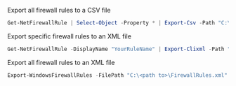 Export all firewall rules to a CSV file
```powershell
Get-NetFirewallRule | Select-Object -Property * | Export-Csv -Path "C:\<path to>\FirewallRules.csv" -NoTypeInformation
```

Export specific firewall rules to an XML file
```powershell
Get-NetFirewallRule -DisplayName "YourRuleName" | Export-Clixml -Path "C:\<path to>\FirewallRules.xml"
```

Export all firewall rules to an XML file
```powershell
Export-WindowsFirewallRules -FilePath "C:\<path to>\FirewallRules.xml"
```